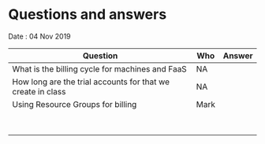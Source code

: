# Questions and answers

Date : 04 Nov 2019

Question | Who | Answer
---|---|---
What is the billing cycle for machines and FaaS  | NA |   
How long are the trial accounts for that we create in class  | NA |  
Using Resource Groups for billing  | Mark |  
  |  |  
  |  |  
  |  |  
  |  |  
  |  |  
  |  |  
  |  |  
  |  |  
